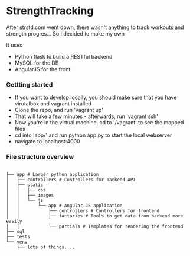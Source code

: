 # StrengthTracking

After strstd.com went down, there wasn't anything to track workouts and strength progres...
So I decided to make my own

It uses
- Python flask to build a RESTful backend
- MySQL for the DB
- AngularJS for the front

### Gettting started 
- If you want to develop locally, you should make sure that you have virutalbox and vagrant installed
- Clone the repo, and run 'vagrant up'
- That will take a few minutes - afterwards, run 'vagrant ssh'
- Now you're in the virtual machine.  cd to '/vagrant' to see the mapped files
- cd into 'app/' and run python app.py to start the local webserver
- navigate to localhost:4000


### File structure overview
```

├── app # Larger python application
│   ├── controllers # Controllers for backend API
│   ├── static
│   │   ├── css
│   │   ├── images
│   │   └── js
│   │       └── app # Angular.JS application
│   │           ├── controllers # Controllers for frontend
│   │           ├── factories # Tools to get data from backend more easily
│   │           └── partials # Templates for rendering the frontend
├── sql
├── tests
└── venv
    ├── lots of things....


```

